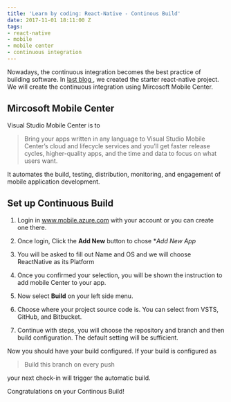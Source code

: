 ```yaml
---
title: 'Learn by coding: React-Native - Continous Build'
date: 2017-11-01 18:11:00 Z
tags:
- react-native
- mobile
- mobile center
- continuous integration
---
```


Nowadays, the continuous integration becomes the best practice of building software. In [last blog ](https://www.zhresearches.com/2017/10/31/learn-by-coding-react-native-setting-up.html), we created the starter react-native project. We will create the continuous integration using Mircosoft Mobile Center.
<!--more-->

## Mircosoft Mobile Center

Visual Studio Mobile Center is to

> Bring your apps written in any language to Visual Studio Mobile Center’s cloud and lifecycle services and you’ll get faster release cycles, higher-quality apps, and the time and data to focus on what users want.

It automates the build, testing, distribution, monitoring, and engagement of mobile application development.

## Set up Continuous Build

1. Login in www.mobile.azure.com with your account or you can create one there.

2. Once login, Click the **Add New** button to chose \**Add New App*

3. You will be asked to fill out Name and OS and we will choose ReactNative as its Platform

4. Once you confirmed your selection, you will be shown the instruction to add mobile Center to your app.

5. Now select **Build** on your left side menu.

6. Choose where your project source code is. You can select from VSTS, GitHub, and Bitbucket.

7. Continue with steps, you will choose the repository and branch and then build configuration. The default setting will be sufficient.

Now you should have your build configured. If your build is configured as

> Build this branch on every push

your next check-in will trigger the automatic build.

Congratulations on your Continous Build!